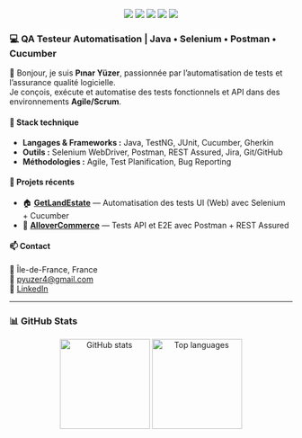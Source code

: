 <p align="center">
  <img src="https://img.shields.io/badge/Java-ED8B00?style=for-the-badge&logo=java&logoColor=white"/>
  <img src="https://img.shields.io/badge/Selenium-43B02A?style=for-the-badge&logo=selenium&logoColor=white"/>
  <img src="https://img.shields.io/badge/Postman-FF6C37?style=for-the-badge&logo=postman&logoColor=white"/>
  <img src="https://img.shields.io/badge/GitHub-181717?style=for-the-badge&logo=github&logoColor=white"/>
  <img src="https://img.shields.io/badge/Agile%2FScrum-2496ED?style=for-the-badge&logo=scrumalliance&logoColor=white"/>
</p>


### 💻 QA Testeur Automatisation | Java • Selenium • Postman • Cucumber  

👋 Bonjour, je suis **Pınar Yüzer**, passionnée par l’automatisation de tests et l’assurance qualité logicielle.  
Je conçois, exécute et automatise des tests fonctionnels et API dans des environnements **Agile/Scrum**.  

#### 🧰 Stack technique  
- **Langages & Frameworks :** Java, TestNG, JUnit, Cucumber, Gherkin  
- **Outils :** Selenium WebDriver, Postman, REST Assured, Jira, Git/GitHub  
- **Méthodologies :** Agile, Test Planification, Bug Reporting  

#### 🚀 Projets récents  
- 🏠 **[GetLandEstate](https://github.com/Pinar13yuzer/GetLandEstate)** — Automatisation des tests UI (Web) avec Selenium + Cucumber  
- 🛒 **[AlloverCommerce](https://github.com/Pinar13yuzer/AlloverCommerce)** — Tests API et E2E avec Postman + REST Assured  

#### 📫 Contact  
📍 Île-de-France, France  
📧 pyuzer4@gmail.com  
🔗 [LinkedIn](https://www.linkedin.com/in/pinaryuzer)

---

### 📊 GitHub Stats

<p align="center">
  <img src="https://github-readme-stats.vercel.app/api?username=Pinar13yuzer&show_icons=true&theme=default&hide_border=true&count_private=true" alt="GitHub stats" height="160"/>
  <img src="https://github-readme-stats.vercel.app/api/top-langs/?username=Pinar13yuzer&layout=compact&theme=default&hide_border=true" alt="Top languages" height="160"/>
</p>


